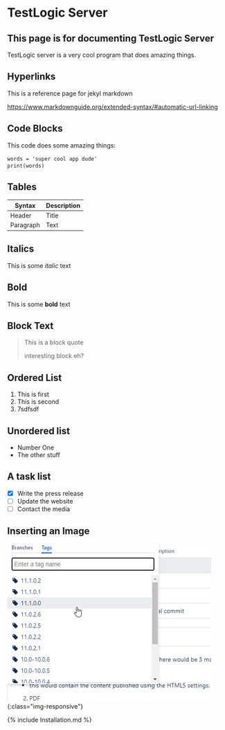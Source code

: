 # TestLogic Server #
## This page is for documenting TestLogic Server ##
TestLogic server is a very cool program that does amazing things.

## Hyperlinks ##
This is a reference page for jekyl markdown

https://www.markdownguide.org/extended-syntax/#automatic-url-linking

## Code Blocks ##
This code does some amazing things:
```
words = 'super cool app dude'
print(words)
```
## Tables ##

| Syntax      | Description |
| ----------- | ----------- |
| Header      | Title       |
| Paragraph   | Text        |

## Italics ##
 
This is some *italic* text  

## Bold ##

This is some **bold** text

## Block Text ##
> This is a block quote
> 
> interesting block eh?

## Ordered List ## 

1. This is first
2. This is second
3. 7sdfsdf
   
## Unordered list ##
- Number One
- The other stuff

## A task list ##
- [x] Write the press release
- [ ] Update the website
- [ ] Contact the media

## Inserting an Image ##

![image-title-here](git.png){:class="img-responsive"}

{% include Installation.md %}

